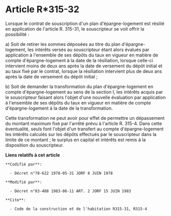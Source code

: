 # Article R*315-32

Lorsque le contrat de souscription d'un plan d'épargne-logement est résilié en application de l'article R. 315-31, le
souscripteur se voit offrir la possibilité :

a) Soit de retirer les sommes déposées au titre du plan d'épargne-logement, les intérêts versés au souscripteur étant alors
évalués par application à l'ensemble de ses dépôts du taux en vigueur en matière de compte d'épargne-logement à la date de la
résiliation, lorsque celle-ci intervient moins de deux ans après la date de versement du dépôt initial et au taux fixé par le
contrat, lorsque la résiliation intervient plus de deux ans après la date de versement du dépôt initial ;

b) Soit de demander la transformation du plan d'épargne-logement en compte d'épargne-logement au sens de la section I, les
intérêts acquis par le souscripteur faisant alors l'objet d'une nouvelle évaluation par application à l'ensemble de ses
dépôts du taux en vigueur en matière de compte d'épargne-logement à la date de la transformation.

Cette transformation ne peut avoir pour effet de permettre un dépassement du montant maximum fixé par l'arrêté prévu à
l'article R. 315-4. Dans cette éventualité, seuls font l'objet d'un transfert au compte d'épargne-logement les intérêts
calculés sur les dépôts effectués par le souscripteur dans la limite de ce montant ; le surplus en capital et intérêts est
remis à la disposition du souscripteur.

**Liens relatifs à cet article**

	**Codifié par**:

	  - Décret n°78-622 1978-05-31 JORF 8 JUIN 1978

	**Modifié par**:

	  - Décret n°83-488 1983-06-11 ART. 2 JORF 15 JUIN 1983

	**Cite**:

	  - Code de la construction et de l'habitation R315-31, R315-4
